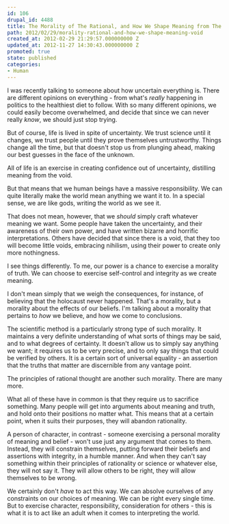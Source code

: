 ```yaml
---
id: 106
drupal_id: 4488
title: The Morality of The Rational, and How We Shape Meaning from The Void
path: 2012/02/29/morality-rational-and-how-we-shape-meaning-void
created_at: 2012-02-29 21:29:57.000000000 Z
updated_at: 2012-11-27 14:30:43.000000000 Z
promoted: true
state: published
categories:
- Human
---
```

I was recently talking to someone about how uncertain everything is. There are different opinions on everything - from what's *really* happening in politics to the healthiest diet to follow. With so many different opinions, we could easily become overwhelmed, and decide that since we can never really *know*, we should just stop trying.

But of course, life is lived in spite of uncertainty. We trust science until it changes, we trust people until they prove themselves untrustworthy. Things change all the time, but that doesn't stop us from plunging ahead, making our best guesses in the face of the unknown.

All of life is an exercise in creating confidence out of uncertainty, distilling meaning from the void.

But that means that we human beings have a massive responsibility. We can quite literally make the world mean anything we want it to. In a special sense, we are like gods, writing the world as we see it.

That does not mean, however, that we *should* simply craft whatever meaning we want. Some people have taken the uncertainty, and their awareness of their own power, and have written bizarre and horrific interpretations. Others have decided that since there is a void, that they too will become little voids, embracing nihilism, using their power to create only more nothingness.

I see things differently. To me, our power is a chance to exercise a morality of truth. We can choose to exercise self-control and integrity as we create meaning. 

I don't mean simply that we weigh the consequences, for instance, of believing that the holocaust never happened. That's a morality, but a morality about the effects of our beliefs. I'm talking about a morality that pertains to *how* we believe, and how we come to conclusions.

The scientific method is a particularly strong type of such morality. It maintains a very definite understanding of what sorts of things may be said, and to what degrees of certainty. It doesn't allow us to simply say anything we want; it requires us to be very precise, and to only say things that could be verified by others. It is a certain sort of universal equality - an assertion that the truths that matter are discernible from any vantage point.

The principles of rational thought are another such morality. There are many more.

What all of these have in common is that they require us to sacrifice something. Many people will get into arguments about meaning and truth, and hold onto their positions no matter what. This means that at a certain point, when it suits their purposes, they will abandon rationality.

A person of character, in contrast - someone exercising a personal morality of meaning and belief - won't use just any argument that comes to them. Instead, they will constrain themselves, putting forward their beliefs and assertions with integrity, in a humble manner. And when they can't say something within their principles of rationality or science or whatever else, they will not say it. They will allow others to be right, they will allow themselves to be wrong.

We certainly don't *have* to act this way. We can absolve ourselves of any constraints on our choices of meaning. We can be right every single time. But to exercise character, responsibility, consideration for others - this is what it is to act like an adult when it comes to interpreting the world. 
